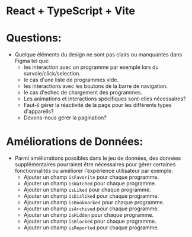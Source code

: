 # React + TypeScript + Vite



# Questions:

- Quelque éléments du design ne sont pas clairs ou manquantes dans Figma tel que:
   - les interaction avec un programme par exemple lors du survole/click/selection.
   - le cas d'une liste de programmes vide.
   - les interactions avec les boutons de la barre de navigation.
   - le cas d'echec de chargement des programmes.
   - Les animations et interactions spécifiques sont-elles nécessaires? 
   - Faut-il gérer la réactivité de la page pour les différents types d'appareils?
   - Devons-nous gérer la pagination?
 
# Améliorations de Données:

- Parmi améliorations possibles dans le jeu de données, 
    des données supplémentaires pourraient être nécessaires pour gérer certaines fonctionnalités ou améliorer l'expérience utilisateur par exemple:
   - Ajouter un champ `isFavorite` pour chaque programme.
   - Ajouter un champ `isWatched` pour chaque programme.
   - Ajouter un champ `isLiked` pour chaque programme.
   - Ajouter un champ `isDisliked` pour chaque programme.
   - Ajouter un champ `isBookmarked` pour chaque programme.
   - Ajouter un champ `isArchived` pour chaque programme.
   - Ajouter un champ `isHidden` pour chaque programme.
   - Ajouter un champ `isBlocked` pour chaque programme.
   - Ajouter un champ `isReported` pour chaque programme.





